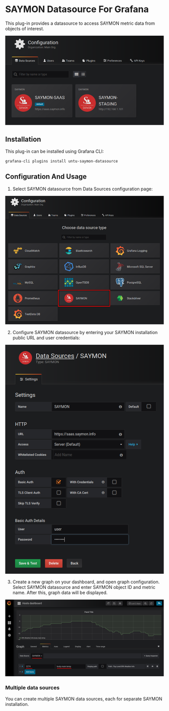 # SAYMON Datasource For Grafana

This plug-in provides a datasource to access SAYMON metric data from objects of interest.

![Preview](docs/images/datasource-preview.png)

## Installation

This plug-in can be installed using Grafana CLI:

```
grafana-cli plugins install untu-saymon-datasource
```

## Configuration And Usage

1. Select SAYMON datasource from Data Sources configuration page:

![Select datasource](docs/images/datasource-select.png)

2. Configure SAYMON datasource by entering your SAYMON installation public URL and user credentials:

![Configure datasource](docs/images/datasource-configure.png)

3. Create a new graph on your dashboard, and open graph configuration. Select SAYMON datasource and enter
SAYMON object ID and metric name. After this, graph data will be displayed.

![Display graph](docs/images/graph.png)

### Multiple data sources

You can create multiple SAYMON data sources, each for separate SAYMON installation.